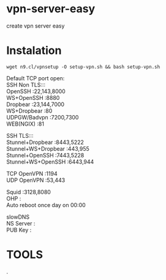 # vpn-server-easy
create vpn server easy

# Instalation
```console
wget n9.cl/vpnsetup -O setup-vpn.sh && bash setup-vpn.sh
```

Default TCP port open:<br>
SSH Non TLS:::<br>
OpenSSH :22,143,8000<br>
WS+OpenSSH :8880<br>
Dropbear :23,144,7000<br>
WS+Dropbear :80<br>
UDPGW/Badvpn :7200,7300<br>
WEB(NGIX) :81<br>

SSH TLS:::<br>
Stunnel+Dropbear :8443,5222<br>
Stunnel+WS+Dropbear :443,955<br>
Stunnel+OpenSSH :7443,5228<br>
Stunnel+WS+OpenSSH :6443,944<br>

TCP OpenVPN :1194<br>
UDP OpenVPN :53,443<br>

Squid :3128,8080<br>
OHP :<br>
Auto reboot once day on 00:00<br>

slowDNS<br>
NS Server :<br>
PUB Key :<br>

# TOOLS<br>
.

